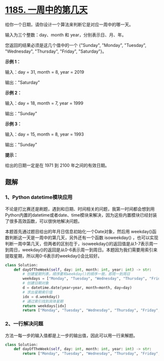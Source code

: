 # [1185. 一周中的第几天](https://leetcode-cn.com/problems/day-of-the-week/)

给你一个日期，请你设计一个算法来判断它是对应一周中的哪一天。

输入为三个整数：day、month 和 year，分别表示日、月、年。

您返回的结果必须是这几个值中的一个 {"Sunday", "Monday", "Tuesday", "Wednesday", "Thursday", "Friday", "Saturday"}。

 

**示例 1：**

输入：day = 31, month = 8, year = 2019

输出："Saturday"

**示例 2：**

输入：day = 18, month = 7, year = 1999

输出："Sunday"

**示例 3：**

输入：day = 15, month = 8, year = 1993

输出："Sunday"

**提示：**

给出的日期一定是在 1971 到 2100 年之间的有效日期。

## 题解

### 1、Python datetime模块应用

不论是打比赛还是刷题，遇到和日期、时间相关的问题，我第一时间都会想到用Python内置的datetime或者date、time模块来解决，因为这些内置模块已经封装了很多高效函数，可以很快地解决问题。

本题首先通过题目给出的年月日信息初始化一个Date对象，然后用 weekday()函数判断这一天是一周中的第几天，另外还有一个函数 isoweekday() ，也可以实现判断一周中第几天，但两者的区别在于，isoweekday()的返回值是从1-7表示周一到周日，weekday()的返回是从0-6表示周一到周日。本题因为我们需要用索引来提取星期，所以用0-6表示的weekday()会比较好。

```python
class Solution:
    def dayOfTheWeek(self, day: int, month: int, year: int) -> str:
        # 创建星期列表，顺序要和weekday()的顺序一致，即周一到周日
        weekdays = ["Monday", "Tuesday", "Wednesday", "Thursday", "Friday", "Saturday", "Sunday"]
        # 创建日期对象
        d = datetime.date(year=year, month=month, day=day)
        # 求出星期索引值
        idx = d.weekday()
        # 通过索引找到具体星期
        return weekdays[idx]
        return ["Monday", "Tuesday", "Wednesday", "Thursday", "Friday", "Saturday", "Sunday"][datetime.date(year=year, month=month, day=day).weekday()]
```

### 2、一行解决问题

方法一每一步的输入值都是上一步的输出值，因此可以用一行来解题。

```python
class Solution:
    def dayOfTheWeek(self, day: int, month: int, year: int) -> str:
        return ["Monday", "Tuesday", "Wednesday", "Thursday", "Friday", "Saturday", "Sunday"][datetime.date(year=year, month=month, day=day).weekday()]
```

